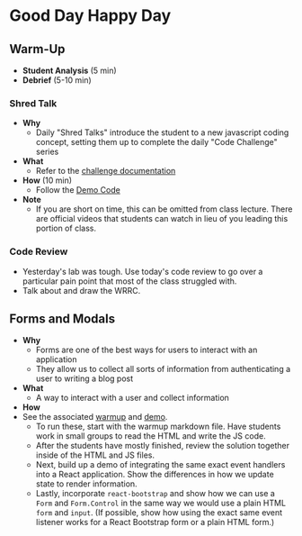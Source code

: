 # Good Day Happy Day

## Warm-Up

- **Student Analysis** (5 min)
- **Debrief** (5-10 min)

### Shred Talk

- **Why**
  - Daily "Shred Talks" introduce the student to a new javascript coding concept, setting them up to complete the daily "Code Challenge" series
- **What**
  - Refer to the [challenge documentation](../challenges/README.md)
- **How** (10 min)
  - Follow the [Demo Code](../challenges/DEMO.md)
- **Note**
  - If you are short on time, this can be omitted from class lecture. There are official videos that students can watch in lieu of you leading this portion of class.

### Code Review

- Yesterday's lab was tough. Use today's code review to go over a particular pain point that most of the class struggled with.
- Talk about and draw the WRRC.

## Forms and Modals

- **Why**
  - Forms are one of the best ways for users to interact with an application
  - They allow us to collect all sorts of information from authenticating a user to writing a blog post
- **What**
  - A way to interact with a user and collect information
- **How**
- See the associated [warmup](../demo/forms-warmup) and [demo](../demo/forms-demo).
  - To run these, start with the warmup markdown file. Have students work in small groups to read the HTML and write the JS code.
  - After the students have mostly finished, review the solution together inside of the HTML and JS files.
  - Next, build up a demo of integrating the same exact event handlers into a React application. Show the differences in how we update state to render information.
  - Lastly, incorporate `react-bootstrap` and show how we can use a `Form` and `Form.Control` in the same way we would use a plain HTML `form` and `input`. (If possible, show how using the exact same event listener works for a React Bootstrap form or a plain HTML form.)